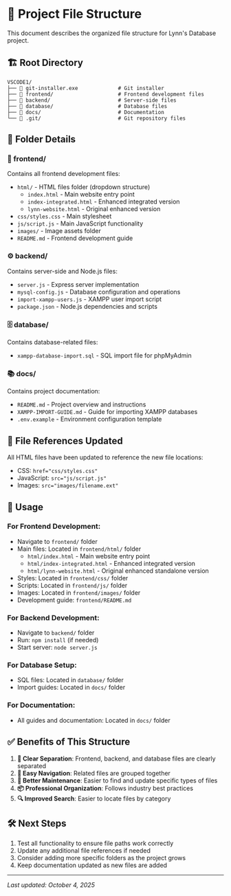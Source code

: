 # 📁 Project File Structure

This document describes the organized file structure for Lynn's Database project.

## 🏗️ Root Directory
```
VSCODE1/
├── 📄 git-installer.exe             # Git installer
├── 📁 frontend/                     # Frontend development files
├── 📁 backend/                      # Server-side files
├── 📁 database/                     # Database files
├── 📁 docs/                         # Documentation
└── 📁 .git/                         # Git repository files
```

## 📂 Folder Details

### 🎨 frontend/
Contains all frontend development files:
- `html/` - HTML files folder (dropdown structure)
  - `index.html` - Main website entry point
  - `index-integrated.html` - Enhanced integrated version
  - `lynn-website.html` - Original enhanced version
- `css/styles.css` - Main stylesheet
- `js/script.js` - Main JavaScript functionality
- `images/` - Image assets folder
- `README.md` - Frontend development guide

### ⚙️ backend/
Contains server-side and Node.js files:
- `server.js` - Express server implementation
- `mysql-config.js` - Database configuration and operations
- `import-xampp-users.js` - XAMPP user import script
- `package.json` - Node.js dependencies and scripts

### 🗄️ database/
Contains database-related files:
- `xampp-database-import.sql` - SQL import file for phpMyAdmin

### 📚 docs/
Contains project documentation:
- `README.md` - Project overview and instructions
- `XAMPP-IMPORT-GUIDE.md` - Guide for importing XAMPP databases
- `.env.example` - Environment configuration template



## 🔗 File References Updated

All HTML files have been updated to reference the new file locations:
- CSS: `href="css/styles.css"`
- JavaScript: `src="js/script.js"`
- Images: `src="images/filename.ext"`

## 🚀 Usage

### For Frontend Development:
- Navigate to `frontend/` folder
- Main files: Located in `frontend/html/` folder
  - `html/index.html` - Main website entry point
  - `html/index-integrated.html` - Enhanced integrated version  
  - `html/lynn-website.html` - Original enhanced standalone version
- Styles: Located in `frontend/css/` folder
- Scripts: Located in `frontend/js/` folder
- Images: Located in `frontend/images/` folder
- Development guide: `frontend/README.md`

### For Backend Development:
- Navigate to `backend/` folder
- Run: `npm install` (if needed)
- Start server: `node server.js`

### For Database Setup:
- SQL files: Located in `database/` folder
- Import guides: Located in `docs/` folder

### For Documentation:
- All guides and documentation: Located in `docs/` folder

## ✅ Benefits of This Structure

1. **🎯 Clear Separation**: Frontend, backend, and database files are clearly separated
2. **📖 Easy Navigation**: Related files are grouped together
3. **🔧 Better Maintenance**: Easier to find and update specific types of files
4. **📦 Professional Organization**: Follows industry best practices
5. **🔍 Improved Search**: Easier to locate files by category

## 🛠️ Next Steps

1. Test all functionality to ensure file paths work correctly
2. Update any additional file references if needed
3. Consider adding more specific folders as the project grows
4. Keep documentation updated as new files are added

---
*Last updated: October 4, 2025*